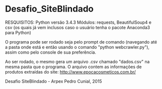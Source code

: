 # Desafio_SiteBlindado

RESQUISITOS:
    Python versão 3.4.3
    Módulos: requests, BeautifulSoup4 e csv (os quais já vem inclusos caso o usuário tenha o pacote Anaconda3 para Python)


O programa pode ser rodado seja pelo prompt de comando (navegando até a pasta onde está e então usando o comando "python webcrawler.py"), assim como pelo console de sua preferência.

Ao ser rodado, o mesmo gera um arquivo .csv chamado "dados.csv" na mesma pasta que o programa. O arquivo contem as informações de produtos extraídas do site: http://www.epocacosmeticos.com.br/

Desafio SiteBlindado - Arpex
Pedro Cunial, 2015
